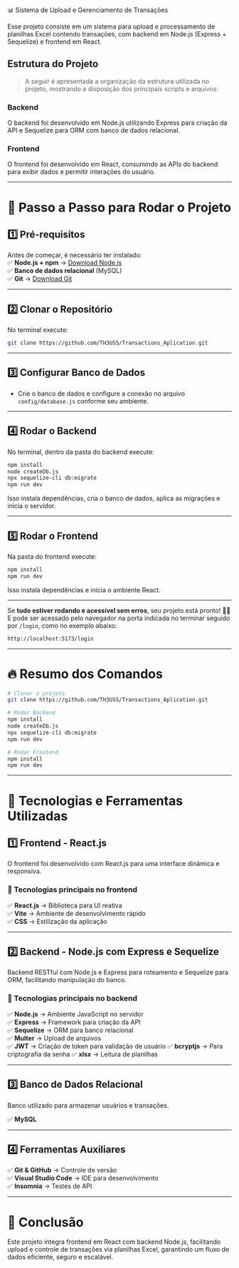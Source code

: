 📊 Sistema de Upload e Gerenciamento de Transações

Esse projeto consiste em um sistema para upload e processamento de planilhas Excel contendo transações, com backend em Node.js (Express + Sequelize) e frontend em React.

## **Estrutura do Projeto**

> A seguir é apresentada a organização da estrutura utilizada no projeto, mostrando a disposição dos principais scripts e arquivos:

### Backend

O backend foi desenvolvido em Node.js utilizando Express para criação da API e Sequelize para ORM com banco de dados relacional.

### Frontend

O frontend foi desenvolvido em React, consumindo as APIs do backend para exibir dados e permitir interações do usuário.

---

# **🔹 Passo a Passo para Rodar o Projeto**

## **1️⃣ Pré-requisitos**

Antes de começar, é necessário ter instalado:  
✅ **Node.js + npm** → [Download Node.js](https://nodejs.org/)  
✅ **Banco de dados relacional** (MySQL)  
✅ **Git** → [Download Git](https://git-scm.com/downloads)

---

## **2️⃣ Clonar o Repositório**

No terminal execute:

```sh
git clone https://github.com/TH3USS/Transactions_Aplication.git
```

---

## **3️⃣ Configurar Banco de Dados**

* Crie o banco de dados e configure a conexão no arquivo `config/database.js` conforme seu ambiente.

---

## **4️⃣ Rodar o Backend**

No terminal, dentro da pasta do backend execute:

```sh
npm install
node createDb.js
npx sequelize-cli db:migrate
npm run dev
```

Isso instala dependências, cria o banco de dados, aplica as migrações e inicia o servidor.

---

## **5️⃣ Rodar o Frontend**

Na pasta do frontend execute:

```sh
npm install
npm run dev
```

Isso instala dependências e inicia o ambiente React.

---

Se **tudo estiver rodando e acessível sem erros**, seu projeto está pronto! 🚀🎉  
E pode ser acessado pelo navegador na porta indicada no terminar seguido por `/login`, como no exemplo abaixo: 
```sh
http://localhost:5173/login
```
---

# **🔥 Resumo dos Comandos**

```sh
# Clonar o projeto
git clone https://github.com/TH3USS/Transactions_Aplication.git

# Rodar Backend
npm install
node createDb.js
npx sequelize-cli db:migrate
npm run dev

# Rodar Frontend
npm install
npm run dev
```

---

# **📌 Tecnologias e Ferramentas Utilizadas**

## **1️⃣ Frontend - React.js**

O frontend foi desenvolvido com React.js para uma interface dinâmica e responsiva.

### 🔹 Tecnologias principais no frontend

✅ **React.js** → Biblioteca para UI reativa  
✅ **Vite** → Ambiente de desenvolvimento rápido  
✅ **CSS** → Estilização da aplicação  

---

## **2️⃣ Backend - Node.js com Express e Sequelize**

Backend RESTful com Node.js e Express para roteamento e Sequelize para ORM, facilitando manipulação do banco.

### 🔹 Tecnologias principais no backend

✅ **Node.js** → Ambiente JavaScript no servidor  
✅ **Express** → Framework para criação da API  
✅ **Sequelize** → ORM para banco relacional  
✅ **Multer** → Upload de arquivos  
✅ **JWT** → Criação de token para validação de usuário
✅ **bcryptjs** → Para criptografia da senha
✅ **xlsx** → Leitura de planilhas

---

## **3️⃣ Banco de Dados Relacional**

Banco utilizado para armazenar usuários e transações.

✅ **MySQL**

---

## **4️⃣ Ferramentas Auxiliares**

✅ **Git & GitHub** → Controle de versão  
✅ **Visual Studio Code** → IDE para desenvolvimento  
✅ **Insomnia** → Testes de API  

---

# **🚀 Conclusão**

Este projeto integra frontend em React com backend Node.js, facilitando upload e controle de transações via planilhas Excel, garantindo um fluxo de dados eficiente, seguro e escalável.
